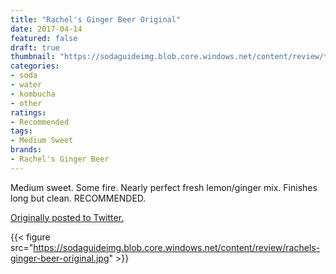 ```yaml
---
title: "Rachel's Ginger Beer Original"
date: 2017-04-14
featured: false
draft: true
thumbnail: "https://sodaguideimg.blob.core.windows.net/content/review/thumbs/rachels-ginger-beer-original.jpg"
categories:
- soda
- water
- kombucha
- other
ratings:
- Recommended
tags:
- Medium Sweet
brands:
- Rachel's Ginger Beer
---
```


Medium sweet. Some fire. Nearly perfect fresh lemon/ginger mix. Finishes long but clean. RECOMMENDED.

[Originally posted to Twitter.](https://twitter.com/Cavorter/status/852952789558763520)

{{< figure src="https://sodaguideimg.blob.core.windows.net/content/review/rachels-ginger-beer-original.jpg" >}}

